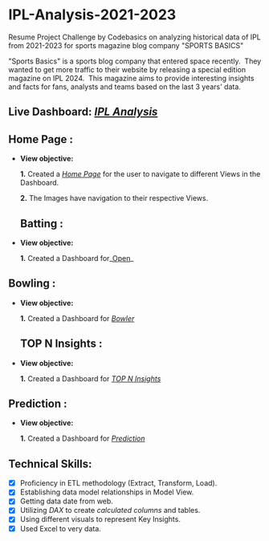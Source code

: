 # IPL-Analysis-2021-2023
Resume Project Challenge by Codebasics on analyzing historical data of IPL from 2021-2023 for sports magazine blog company "SPORTS BASICS"

"Sports Basics" is a sports blog company that entered space recently.  They wanted to get more traffic to their website by releasing a special edition magazine on IPL 2024.  This magazine aims to provide interesting insights and facts for fans, analysts and teams based on the last 3 years' data.

## Live Dashboard: _[IPL Analysis](https://app.powerbi.com/view?r=eyJrIjoiOWQ2NmE5ODEtMTJmOC00ODZiLThkODEtZTQxZmQxZGJiZDljIiwidCI6ImM2ZTU0OWIzLTVmNDUtNDAzMi1hYWU5LWQ0MjQ0ZGM1YjJjNCJ9)_
## Home Page :


- **View objective:** 

    **1.** Created a _[Home Page](https://github.com/nabneetnanda/IPL-Analysis-2021-2023/blob/main/IPL_Dashboard.pdf)_ for the user to navigate to different Views in the Dashboard.

    **2.** The Images have navigation to their respective Views.

  ## Batting :

- **View objective:** 

    **1.** Created a Dashboard for_[Open](https://github.com/nabneetnanda/IPL-Analysis-2021-2023/blob/main/Open.pdf)_


 ## Bowling :

- **View objective:** 

    **1.** Created a Dashboard for _[Bowler](https://github.com/nabneetnanda/IPL-Analysis-2021-2023/blob/main/Bowler.pdf)_

  ## TOP N Insights :

- **View objective:** 

    **1.** Created a Dashboard for _[TOP N Insights](https://github.com/nabneetnanda/IPL-Analysis-2021-2023/blob/main/TOP%20N.pdf)_

 ## Prediction :

- **View objective:** 

    **1.** Created a Dashboard for _[Prediction](https://github.com/nabneetnanda/IPL-Analysis-2021-2023/blob/main/Prediction.pdf)_
  

## Technical Skills:
- [x]	Proficiency in ETL methodology (Extract, Transform, Load).
- [x]	Establishing data model relationships in Model View.
- [x]	Getting data date from web.
- [x]	Utilizing *DAX* to create *calculated columns* and tables.
- [x]	Using different visuals to represent Key Insights.
- [x]	Used Excel to very data.
